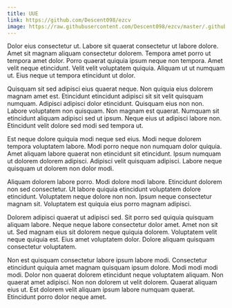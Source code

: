 ```yaml
---
title: UUE
link: https://github.com/Descent098/ezcv
image: https://raw.githubusercontent.com/Descent098/ezcv/master/.github/logo.png
---
```


Dolor eius consectetur ut. Labore sit quaerat consectetur ut labore dolore. Amet sit magnam aliquam consectetur dolorem. Tempora amet porro ut tempora amet dolor. Porro quaerat quiquia ipsum neque non tempora. Amet velit neque etincidunt. Velit velit voluptatem quiquia. Aliquam ut ut numquam ut. Eius neque ut tempora etincidunt ut dolor.

Quisquam sit sed adipisci eius quaerat neque. Non quiquia eius dolorem magnam amet est. Etincidunt etincidunt adipisci sit sit velit quisquam numquam. Adipisci adipisci dolor etincidunt. Quisquam eius non non. Labore voluptatem non quisquam. Non magnam est quaerat. Numquam sit etincidunt aliquam adipisci sed ut ipsum. Neque eius ut adipisci labore non. Etincidunt velit dolore sed modi sed tempora ut.

Est neque dolore quiquia modi neque sed eius. Modi neque dolorem tempora voluptatem labore. Modi porro neque non numquam dolor quiquia. Amet aliquam labore quaerat non etincidunt sit etincidunt. Ipsum numquam ut dolorem dolorem adipisci. Adipisci velit quisquam adipisci. Labore neque quisquam ut dolorem non dolor modi.

Aliquam dolorem labore porro. Modi dolore modi labore. Etincidunt dolorem non sed consectetur. Ut labore quiquia etincidunt voluptatem dolore etincidunt. Voluptatem neque dolore non non. Ipsum neque consectetur magnam sit. Voluptatem est quiquia eius porro magnam adipisci.

Dolorem adipisci quaerat ut adipisci sed. Sit porro sed quiquia quisquam aliquam labore. Neque neque labore consectetur dolor amet. Amet non sit ut. Sed magnam eius sit dolorem neque quiquia dolorem. Voluptatem velit neque quiquia est. Eius amet voluptatem dolor. Dolore aliquam quisquam consectetur voluptatem.

Non est quisquam consectetur labore ipsum labore modi. Consectetur etincidunt quiquia amet magnam quisquam ipsum dolore. Modi modi modi modi. Dolor non quaerat dolorem etincidunt neque voluptatem aliquam. Non quaerat amet adipisci. Non non dolorem ut velit dolorem. Quaerat aliquam eius ut. Est dolorem velit aliquam ipsum labore numquam quaerat. Etincidunt porro dolor neque amet.
    